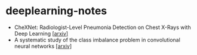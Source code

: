 # deeplearning-notes

- CheXNet: Radiologist-Level Pneumonia Detection on Chest X-Rays with Deep Learning
[[arxiv]](https://arxiv.org/pdf/1711.05225v3.pdf) 
- A systematic study of the class imbalance problem in convolutional neural networks [[arxiv]](https://arxiv.org/pdf/1710.05381.pdf)
